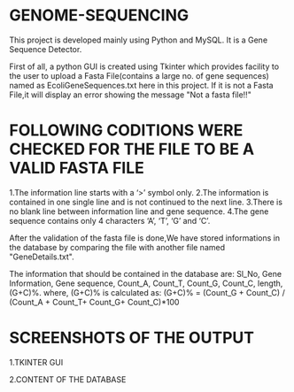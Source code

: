 # GENOME-SEQUENCING
 This project is developed mainly using Python and MySQL.
 It is a Gene Sequence Detector.
 
 First of all, a python GUI is created using Tkinter which provides facility to the user to upload a Fasta File(contains a large no. of gene sequences) named as EcoliGeneSequences.txt here in this project. If it is not a Fasta File,it will display an error showing the message "Not a fasta file!!"
 
# FOLLOWING CODITIONS WERE CHECKED FOR THE FILE TO BE A VALID FASTA FILE
 1.The information line starts with a ‘>’ symbol only.
 2.The information is contained in one single line and is not continued to the next line.
 3.There is no blank line between information line and gene sequence.
 4.The gene sequence contains only 4 characters ‘A’, ‘T’, ‘G’ and ‘C’.
 
 After the validation of the fasta file is done,We have stored informations in the database by comparing the file with another file named "GeneDetails.txt".
 
The information that should be contained in the database are:
        Sl_No, Gene Information, Gene sequence, Count_A, Count_T, Count_G, Count_C, length, (G+C)%.
where, (G+C)% is calculated as:
  (G+C)% = (Count_G +  Count_C) / (Count_A + Count_T+ Count_G+ Count_C)*100
  
  # SCREENSHOTS OF THE OUTPUT
  
  1.TKINTER GUI
  
  
  2.CONTENT OF THE DATABASE

